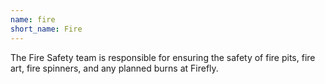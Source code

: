 ```yaml
---
name: fire
short_name: Fire
---
```


The Fire Safety team is responsible for ensuring the safety of fire pits, fire art, fire spinners, and any planned burns at Firefly.
